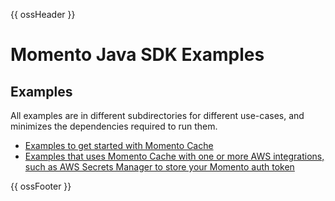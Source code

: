 {{ ossHeader }}

# Momento Java SDK Examples

## Examples

All examples are in different subdirectories for different use-cases, and minimizes the dependencies required to run them. 

- [Examples to get started with Momento Cache](https://github.com/momentohq/client-sdk-java/tree/main/examples/cache)
- [Examples that uses Momento Cache with one or more AWS integrations, such as AWS Secrets Manager to store your Momento auth token](https://github.com/momentohq/client-sdk-java/tree/main/examples/cache-with-aws)

{{ ossFooter }}
